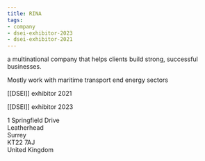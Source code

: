 ```yaml
---
title: RINA
tags:
- company
- dsei-exhibitor-2023
- dsei-exhibitor-2021
---
```

a multinational company that helps clients build strong, successful businesses.

Mostly work with maritime transport end energy sectors

[[DSEI]] exhibitor 2021

[[DSEI]] exhibitor 2023

1 Springfield Drive  
Leatherhead  
Surrey  
KT22 7AJ  
United Kingdom